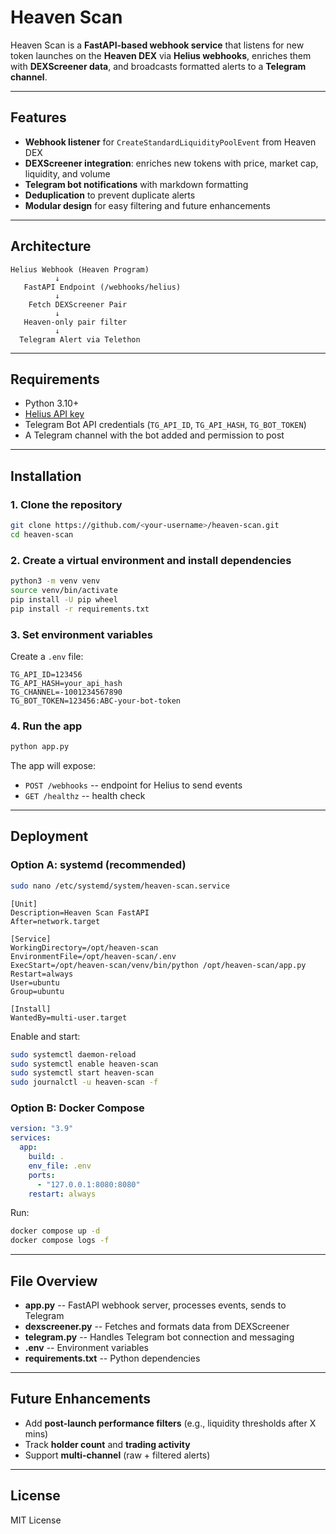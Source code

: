 # Heaven Scan

Heaven Scan is a **FastAPI-based webhook service** that listens for
new token launches on the **Heaven DEX** via **Helius webhooks**,
enriches them with **DEXScreener data**, and broadcasts formatted alerts
to a **Telegram channel**.

---

## Features

- **Webhook listener** for `CreateStandardLiquidityPoolEvent` from
  Heaven DEX
- **DEXScreener integration**: enriches new tokens with price, market
  cap, liquidity, and volume
- **Telegram bot notifications** with markdown formatting
- **Deduplication** to prevent duplicate alerts
- **Modular design** for easy filtering and future enhancements

---

## Architecture

    Helius Webhook (Heaven Program)
              ↓
       FastAPI Endpoint (/webhooks/helius)
              ↓
        Fetch DEXScreener Pair
              ↓
       Heaven-only pair filter
              ↓
      Telegram Alert via Telethon

---

## Requirements

- Python 3.10+
- [Helius API key](https://www.helius.xyz/)
- Telegram Bot API credentials (`TG_API_ID`, `TG_API_HASH`,
  `TG_BOT_TOKEN`)
- A Telegram channel with the bot added and permission to post

---

## Installation

### 1. Clone the repository

```bash
git clone https://github.com/<your-username>/heaven-scan.git
cd heaven-scan
```

### 2. Create a virtual environment and install dependencies

```bash
python3 -m venv venv
source venv/bin/activate
pip install -U pip wheel
pip install -r requirements.txt
```

### 3. Set environment variables

Create a `.env` file:

    TG_API_ID=123456
    TG_API_HASH=your_api_hash
    TG_CHANNEL=-1001234567890
    TG_BOT_TOKEN=123456:ABC-your-bot-token

### 4. Run the app

```bash
python app.py
```

The app will expose:

- `POST /webhooks` -- endpoint for Helius to send events
- `GET /healthz` -- health check

---

## Deployment

### **Option A: systemd (recommended)**

```bash
sudo nano /etc/systemd/system/heaven-scan.service
```

    [Unit]
    Description=Heaven Scan FastAPI
    After=network.target

    [Service]
    WorkingDirectory=/opt/heaven-scan
    EnvironmentFile=/opt/heaven-scan/.env
    ExecStart=/opt/heaven-scan/venv/bin/python /opt/heaven-scan/app.py
    Restart=always
    User=ubuntu
    Group=ubuntu

    [Install]
    WantedBy=multi-user.target

Enable and start:

```bash
sudo systemctl daemon-reload
sudo systemctl enable heaven-scan
sudo systemctl start heaven-scan
sudo journalctl -u heaven-scan -f
```

### **Option B: Docker Compose**

```yaml
version: "3.9"
services:
  app:
    build: .
    env_file: .env
    ports:
      - "127.0.0.1:8080:8080"
    restart: always
```

Run:

```bash
docker compose up -d
docker compose logs -f
```

---

## File Overview

- **app.py** -- FastAPI webhook server, processes events, sends to
  Telegram
- **dexscreener.py** -- Fetches and formats data from DEXScreener
- **telegram.py** -- Handles Telegram bot connection and messaging
- **.env** -- Environment variables
- **requirements.txt** -- Python dependencies

---

## Future Enhancements

- Add **post-launch performance filters** (e.g., liquidity thresholds
  after X mins)
- Track **holder count** and **trading activity**
- Support **multi-channel** (raw + filtered alerts)

---

## License

MIT License

